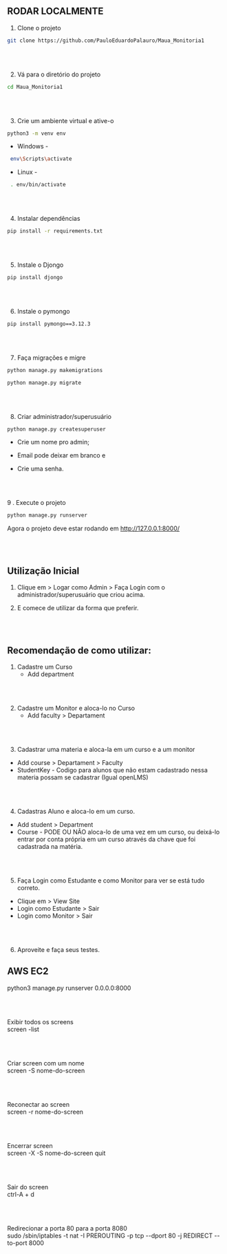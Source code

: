 ## RODAR LOCALMENTE

1. Clone o projeto

```bash
git clone https://github.com/PauloEduardoPalauro/Maua_Monitoria1
```
<br>
<br>

2. Vá para o diretório do projeto

```bash
cd Maua_Monitoria1
```
<br>
<br>

3. Crie um ambiente virtual e ative-o

```bash 
python3 -m venv env
```

* Windows -
```bash
 env\Scripts\activate
```

* Linux - 
```bash
 . env/bin/activate
```
<br>
<br>

4. Instalar dependências

```bash
pip install -r requirements.txt
```

<br>
<br>

5. Instale o Djongo

```bash
pip install djongo
```

<br>
<br>

6. Instale o pymongo

```bash
pip install pymongo==3.12.3
```

<br>
<br>

7. Faça migrações e migre

```bash
python manage.py makemigrations
```

```bash
python manage.py migrate
```
<br>
<br>

8. Criar administrador/superusuário

```bash
python manage.py createsuperuser
```
- Crie um nome pro admin;


- Email pode deixar em branco e


- Crie uma senha.

<br>
<br>

9 . Execute o projeto

```bash
python manage.py runserver
```

Agora o projeto deve estar rodando em http://127.0.0.1:8000/

<br>
<br>

## Utilização Inicial

1. Clique em > Logar como Admin > Faça Login com o administrador/superusuário que criou acima.

2. E comece de utilizar da forma que preferir.

<br>
<br>

## Recomendação de como utilizar:

1. Cadastre um Curso
   - Add department
     
<br>
<br>

2. Cadastre um Monitor e aloca-lo no Curso
   - Add faculty > Departament

<br>
<br>

3. Cadastrar uma materia e aloca-la em um curso e a um monitor
  - Add course > Departament > Faculty
  - StudentKey - Codigo para alunos que não estam cadastrado nessa materia possam se cadastrar (Igual openLMS)
    
<br>
<br>

4. Cadastras Aluno e aloca-lo em um curso. 
  - Add student > Department
  - Course - PODE OU NÃO aloca-lo de uma vez em um curso, ou deixá-lo entrar por conta própria em um curso através da chave que foi cadastrada na matéria.

<br>
<br>

5. Faça Login como Estudante e como Monitor para ver se está tudo correto.
  - Clique em > View Site
  - Login como Estudante > Sair
  - Login como Monitor > Sair

<br>
<br>

6. Aproveite e faça seus testes.


## AWS EC2

python3 manage.py runserver 0.0.0.0:8000

<br>
<br>

Exibir todos os screens
<br>
screen -list

<br>
<br>

Criar screen com um nome
<br>
screen -S nome-do-screen

<br>
<br>

Reconectar ao screen
<br>
screen -r nome-do-screen

<br>
<br>

Encerrar screen
<br>
screen -X -S nome-do-screen quit

<br>
<br>

Sair do screen
<br>
ctrl-A + d

<br>
<br>

Redirecionar a porta 80 para a porta 8080
<br>
sudo /sbin/iptables -t nat -I PREROUTING -p tcp --dport 80 -j REDIRECT --to-port 8000
